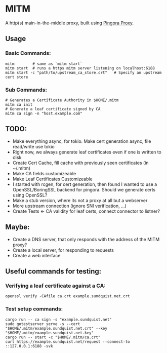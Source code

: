 # MITM 

A http(s) main-in-the-middle proxy, built using [Pingora Proxy](https://docs.rs/pingora). 

## Usage

### Basic Commands:

```
mitm        # same as `mitm start`
mitm start  # runs a https mitm server listening on localhost:6188
mitm start -c "path/to/upstream_ca_store.crt"   # Specify an upstream cert store 
```

### Sub Commands:

```
# Generates a Certificate Authority in $HOME/.mitm
mitm ca init
# Generate a leaf certificate signed by CA 
mitm ca sign -n "host.example.com" 
```

## TODO:
* Make everything async, for tokio.  Make cert generation async, file read/write use tokio
* Right now, we always generate leaf certificates even if one is written to disk
* Create Cert Cache, fill cache with previously seen certificates (in ~/.mitm)
* Make CA fields customizeable
* Make Leaf Certificates Customizeable
* I started with rcgen, for cert generation, then found I wanted to use a OpenSSL/BoringSSL backend for pingora.  Should we generate certs using OpenSSL? 
* Make a stub version, where its not a proxy at all but a webserver
* More upstream connection (ignore SNI verification, ...)
* Create Tests <- CA validity for leaf certs, connect connector to listner? 

## Maybe:
* Create a DNS server, that only responds with the address of the MITM proxy? 
* Create a local server, for responding to requests
* Create a web interface

## Useful commands for testing: 

### Verifying a leaf certificate against a CA:

```
openssl verify -CAfile ca.crt example.sundquist.net.crt
```

### Test setup commands: 

```
cargo run -- ca sign -s "example.sundquist.net"
sudo gotestserver serve -s --cert "$HOME/.mitm/example.sundquist.net.crt" --key "$HOME/.mitm/example.sundquist.net.key"
cargo run -- start -c "$HOME/.mitm/ca.crt"
curl https://example.sundquist.net/request --connect-to ::127.0.0.1:6188 -svk 
```

